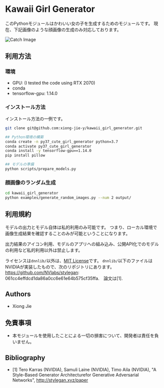 # Kawaii Girl Generator
このPythonモジュールはかわいい女の子を生成するためのモジュールです。
現在、下記画像のような顔画像の生成のみ対応しております。

![Catch Image](docs/images/catch_image.jpg)

## 利用方法
### 環境
* GPU: (I tested the code using RTX 2070)
* conda
* tensorflow-gpu: 1.14.0

### インストール方法
インストール方法の一例です。
```bash
git clone git@github.com:xiong-jie-y/kawaii_girl_generator.git

## Python環境の構築
conda create -n py37_cute_girl_generator python=3.7
conda activate py37_cute_girl_generator
conda install -y tensorflow-gpu==1.14.0
pip install pillow

## モデルの準備
python scripts/prepare_models.py
```

### 顔画像のランダム生成
```bash
cd kawaii_girl_generator
python examples/generate_random_images.py --num 2 output/
```

## 利用規約
モデルの出力とモデル自体は私的利用のみ可能です。
つまり、ローカル環境で画像生成結果を確認することのみが可能ということになります。

出力結果のアイコン利用、モデルのアプリへの組み込み、公開API化でのモデルの利用など私的利用以外は禁止します。

ライセンスは`dnnlib/`以外は、[MIT License](https://github.com/xiong-jie-y/kawaii_girl_generator/blob/master/LICENSE)です。
`dnnlib/`以下のファイルはNVIDIAが実装したもので、次のリポジトリにあります。https://github.com/NVlabs/stylegan: 061cc4effdcd1da86a0cc6e61e64b575cf35ffa.　論文は[1].

## Authors
* Xiong Jie

## 免責事項
* 本モジュールを使用したことによる一切の損害について、開発者は責任を負いません。

## Bibliography
* [1] Tero Karras (NVIDIA), Samuli Laine (NVIDIA), Timo Aila (NVIDIA), "A Style-Based Generator Architecturefor Generative Adversarial Networks", http://stylegan.xyz/paper